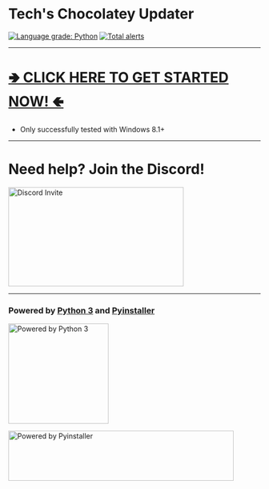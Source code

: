 # Tech's Chocolatey Updater

[![Language grade: Python](https://img.shields.io/lgtm/grade/python/g/Technetium1/ChocolateyUpdate.svg?logo=lgtm&logoWidth=18)](https://lgtm.com/projects/g/Technetium1/ChocolateyUpdate/context:python) [![Total alerts](https://img.shields.io/lgtm/alerts/g/Technetium1/ChocolateyUpdate.svg?logo=lgtm&logoWidth=18)](https://lgtm.com/projects/g/Technetium1/ChocolateyUpdate/alerts/)

---

# [🢂 CLICK HERE TO GET STARTED NOW! 🢀](https://github.com/Technetium1/ChocolateyUpdate/releases/latest/download/ChocolateyUpdate.exe)

- Only successfully tested with Windows 8.1+

---

# Need help? Join the Discord!

[<img src="https://discordapp.com/assets/e4923594e694a21542a489471ecffa50.svg" width="350" height="198" alt="Discord Invite" title="Join Discord">](https://discord.gg/wB78XMZ)

---

### Powered by [Python 3](https://www.python.org/) and [Pyinstaller](http://www.pyinstaller.org/)

[<img src="https://images-na.ssl-images-amazon.com/images/I/51UQmrmjMXL.png" width="200" height="200" alt="Powered by Python 3" title="Powered by Python 3">](https://www.python.org/)

[<img src="https://www.pyinstaller.org/_images/pyinstaller-draft1c-header-trans.png" width="450" height="100" alt="Powered by Pyinstaller" title="Powered by Pyinstaller">](https://www.pyinstaller.org/)
